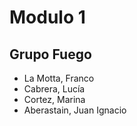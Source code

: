 # Modulo 1

## Grupo Fuego

* La Motta, Franco
* Cabrera, Lucía
* Cortez, Marina
* Aberastain, Juan Ignacio



